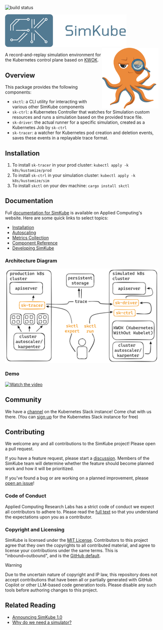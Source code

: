<!--
project: SimKube
description: |
  A collection of tools for saving and replaying running "traces" of a Kubernetes cluster in a simulated environment
template: docs.html
-->

![build status](https://github.com/acrlabs/simkube/actions/workflows/verify.yml/badge.svg)

<img src="docs/images/logo_with_name.png" width=400 /><img src="docs/images/mascot-2024.png" height=200 align="right"/>

A record-and-replay simulation environment for the Kubernetes control plane based on [KWOK](https://kwok.sigs.k8s.io).

## Overview

This package provides the following components:

- `skctl`: a CLI utility for interacting with various other SimKube components
- `sk-ctrl`: a Kubernetes Controller that watches for Simulation custom resources and runs a simulation based on the
  provided trace file.
- `sk-driver`: the actual runner for a specific simulation, created as a Kubernetes Job by `sk-ctrl`
- `sk-tracer`: a watcher for Kubernetes pod creation and deletion events, saves these events in a replayable trace
  format.

## Installation

1. To install `sk-tracer` in your prod cluster: `kubectl apply -k k8s/kustomize/prod`
2. To install `sk-ctrl` in your simulation cluster: `kubectl apply -k k8s/kustomize/sim`
3. To install `skctl` on your dev machine: `cargo install skctl`

## Documentation

Full [documentation for SimKube](https://appliedcomputing.io/simkube/) is available on Applied
Computing's website.  Here are some quick links to select topics:

- [Installation](https://appliedcomputing.io/simkube/docs/intro/installation/)
- [Autoscaling](http://appliedcomputing.io/simkube/docs/adv/autoscaling/)
- [Metrics Collection](http://appliedcomputing.io/simkube/docs/adv/metrics/)
- [Component Reference](http://appliedcomputing.io/simkube/docs/components/skctl/)
- [Developing SimKube](http://appliedcomputing.io/simkube/docs/dev/contributing/)

### Architecture Diagram

![architecture diagram of SimKube](docs/images/sk-overview.png)

### Demo

[![Watch the video](https://img.youtube.com/vi/Q1XpH1H4It8/hqdefault.jpg)](https://www.youtube.com/watch?v=Q1XpH1H4It8)

## Community

We have a [channel](https://kubernetes.slack.com/archives/C07LTUB823Z) on the Kubernetes Slack instance!  Come chat with
us there.  (You can [sign up](https://communityinviter.com/apps/kubernetes/community) for the Kubernetes Slack instance
for free)

## Contributing

We welcome any and all contributions to the SimKube project!  Please open a pull request.

If you have a feature request, please start a [discussion](https://github.com/acrlabs/simkube/discussions).  Members of
the SimKube team will determine whether the feature should become planned work and how it will be prioritized.

If you've found a bug or are working on a planned improvement, please [open an
issue](https://github.com/acrlabs/simkube/issues)!

### Code of Conduct

Applied Computing Research Labs has a strict code of conduct we expect all contributors to adhere to.  Please read the
[full text](https://github.com/acrlabs/simkube/blob/master/CODE_OF_CONDUCT.md) so that you understand the expectations
upon you as a contributor.

### Copyright and Licensing

SimKube is licensed under the [MIT License](https://github.com/acrlabs/simkube/blob/master/LICENSE).  Contributors to
this project agree that they own the copyrights to all contributed material, and agree to license your contributions
under the same terms.  This is "inbound=outbound", and is the [GitHub
default](https://docs.github.com/en/site-policy/github-terms/github-terms-of-service#6-contributions-under-repository-license).

> [!WARNING]
> Due to the uncertain nature of copyright and IP law, this repository does not accept contributions that have been all
> or partially generated with GitHub Copilot or other LLM-based code generation tools.  Please disable any such tools
> before authoring changes to this project.

## Related Reading

- [Announcing SimKube 1.0](https://blog.appliedcomputing.io/p/announcing-simkube-v10)
- [Why do we need a simulator?](https://blog.appliedcomputing.io/p/simkube-part-1-why-do-we-need-a-simulator)
